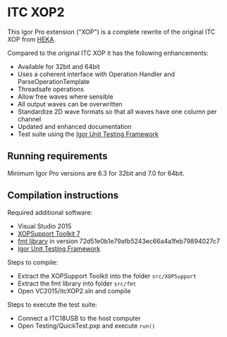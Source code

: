# ITC XOP2

This Igor Pro extension ("XOP") is a complete rewrite of the original ITC XOP from [HEKA](http://heka.com/downloads/downloads_main.html#down_xops).

Compared to the original ITC XOP it has the following enhancements:

  - Available for 32bit and 64bit
  - Uses a coherent interface with Operation Handler and
    ParseOperationTemplate
  - Threadsafe operations
  - Allow free waves where sensible
  - All output waves can be overwritten
  - Standardize 2D wave formats so that all waves have one column
    per channel
  - Updated and enhanced documentation
  - Test suite using the [Igor Unit Testing Framework](http://www.igorexchange.com/project/unitTesting)

## Running requirements
Minimum Igor Pro versions are 6.3 for 32bit and 7.0 for 64bit.

## Compilation instructions

Required additional software:

- Visual Studio 2015
- [XOPSupport Toolkit 7](https://www.wavemetrics.com/products/xoptoolkit/xoptoolkit.htm)
- [fmt library](https://github.com/fmtlib/fmt) in version 72d51e0b1e79afb5243ec66a4a1feb79894027c7
- [Igor Unit Testing Framework](http://www.igorexchange.com/project/unitTesting)

Steps to compile:

- Extract the XOPSupport Toolkit into the folder `src/XOPSupport`
- Extract the fmt library into folder `src/fmt`
- Open VC2015/itcXOP2.sln and compile

Steps to execute the test suite:

- Connect a ITC18USB to the host computer
- Open Testing/QuickTest.pxp and execute `run()`

